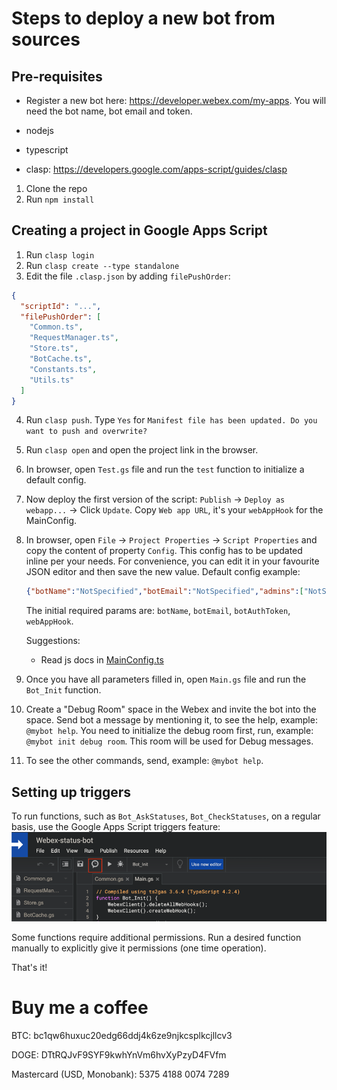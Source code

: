 # Steps to deploy a new bot from sources

## Pre-requisites

* Register a new bot here: https://developer.webex.com/my-apps. You will need the bot name, bot email and token.

* nodejs
* typescript
* clasp: https://developers.google.com/apps-script/guides/clasp

1. Clone the repo
2. Run `npm install`

## Creating a project in Google Apps Script

1. Run `clasp login`
2. Run `clasp create --type standalone`
3. Edit the file `.clasp.json` by adding `filePushOrder`:
  ```json
  {
    "scriptId": "...",
    "filePushOrder": [
      "Common.ts",
      "RequestManager.ts",
      "Store.ts",
      "BotCache.ts",
      "Constants.ts",
      "Utils.ts"
    ]
  }
  ```
4. Run `clasp push`. Type `Yes` for `Manifest file has been updated. Do you want to push and overwrite?`
5. Run `clasp open` and open the project link in the browser.
6. In browser, open `Test.gs` file and run the `test` function to initialize a default config.
7. Now deploy the first version of the script: `Publish` -> `Deploy as webapp...` -> Click `Update`.
   Copy `Web app URL`, it's your `webAppHook` for the MainConfig.
8. In browser, open `File` -> `Project Properties` -> `Script Properties` and copy the content of property `Config`.
   This config has to be updated inline per your needs. For convenience, you can edit it in your favourite JSON editor
   and then save the new value. Default config example:
   ```json
   {"botName":"NotSpecified","botEmail":"NotSpecified","admins":["NotSpecified"],"botAuthToken":"NotSpecified","webAppHook":"NotSpecified","dailyReportTo":[],"managers":[],"dailyStatusRoomId":"NotSpecified","operationsRoomId":"NotSpecified","debugRoomId":"NotSpecified","helpPageUrl":"NotSpecified"}
   ```
   The initial required params are: `botName`, `botEmail`, `botAuthToken`, `webAppHook`.
   
   Suggestions:
   * Read js docs in [MainConfig.ts](MainConfig.ts)
9. Once you have all parameters filled in, open `Main.gs` file and run the `Bot_Init` function.
10. Create a "Debug Room" space in the Webex and invite the bot into the space.
    Send bot a message by mentioning it, to see the help, example: `@mybot help`.
    You need to initialize the debug room first, run, example: `@mybot init debug room`. This room will be used for Debug messages.
10. To see the other commands, send, example: `@mybot help`.

## Setting up triggers

To run functions, such as `Bot_AskStatuses`, `Bot_CheckStatuses`, on a regular basis, use the Google Apps Script triggers feature:
![img.png](img.png)

Some functions require additional permissions. Run a desired function manually to explicitly give it permissions (one time operation).

That's it!

# Buy me a coffee

BTC: bc1qw6huxuc20edg66ddj4k6ze9njkcsplkcjllcv3

DOGE: DTtRQJvF9SYF9kwhYnVm6hvXyPzyD4FVfm

Mastercard (USD, Monobank): 5375 4188 0074 7289
